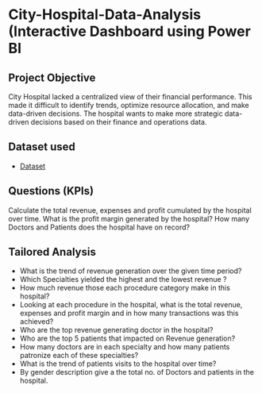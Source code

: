 # City-Hospital-Data-Analysis (Interactive Dashboard using Power BI
## Project Objective
City Hospital lacked a centralized view of their financial performance. This made it difficult to identify trends, optimize resource allocation, and make data-driven decisions. The hospital wants to make more strategic data-driven decisions based on their finance and operations data.

## Dataset used
- <a href="https://github.com/Osato240/POWER-BI-DASHBOARD/blob/main/Hospital%20Transactions%20Data.xlsx">Dataset</a>

## Questions (KPIs)
 Calculate the total revenue, expenses and profit cumulated by the hospital over time.
 What is the profit margin generated by the hospital?
 How many Doctors and Patients does the hospital have on record?

 ## Tailored Analysis
- What is the trend of revenue generation over the given time period?
- Which Specialties yielded the highest and the lowest revenue ? 
- How much revenue those each procedure category make in this hospital?
- Looking at each procedure in the hospital, what is the total revenue, expenses and profit margin and in how many transactions was this achieved?
- Who are the top revenue generating doctor in the hospital?
- Who are the top 5 patients that impacted on Revenue generation?
- How many doctors are in each specialty and how many patients patronize each of these specialties?
- What is the trend of patients visits to the hospital over time?
- By gender description give a the total no. of Doctors and patients in the hospital.



 
